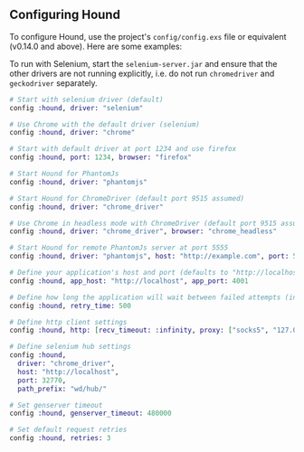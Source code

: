 ## Configuring Hound

To configure Hound, use the project's `config/config.exs` file or equivalent (v0.14.0 and above). Here are some examples:

To run with Selenium, start the `selenium-server.jar` and ensure that the other drivers are not running explicitly, i.e. do not run `chromedriver` and `geckodriver` separately.

```elixir
# Start with selenium driver (default)
config :hound, driver: "selenium"
```

```elixir
# Use Chrome with the default driver (selenium)
config :hound, driver: "chrome"
```

```elixir
# Start with default driver at port 1234 and use firefox
config :hound, port: 1234, browser: "firefox"
```

```elixir
# Start Hound for PhantomJs
config :hound, driver: "phantomjs"
```

```elixir
# Start Hound for ChromeDriver (default port 9515 assumed)
config :hound, driver: "chrome_driver"
```

```elixir
# Use Chrome in headless mode with ChromeDriver (default port 9515 assumed) 
config :hound, driver: "chrome_driver", browser: "chrome_headless"
```

```elixir
# Start Hound for remote PhantomJs server at port 5555
config :hound, driver: "phantomjs", host: "http://example.com", port: 5555
```

```elixir
# Define your application's host and port (defaults to "http://localhost:4001")
config :hound, app_host: "http://localhost", app_port: 4001
```

```elixir
# Define how long the application will wait between failed attempts (in miliseconds)
config :hound, retry_time: 500
```

```elixir
# Define http client settings
config :hound, http: [recv_timeout: :infinity, proxy: ["socks5", "127.0.0.1", "9050"]]
```

```elixir
# Define selenium hub settings
config :hound,
  driver: "chrome_driver",
  host: "http://localhost",
  port: 32770,
  path_prefix: "wd/hub/"
```

```elixir
# Set genserver timeout
config :hound, genserver_timeout: 480000
```

```elixir
# Set default request retries
config :hound, retries: 3
```